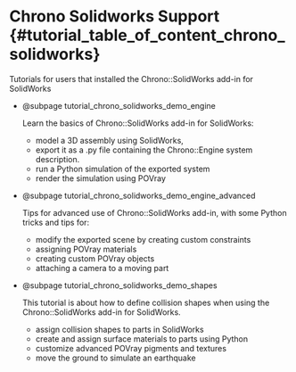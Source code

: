 Chrono Solidworks Support {#tutorial_table_of_content_chrono_solidworks}
==========================

Tutorials for users that installed the Chrono::SolidWorks add-in for SolidWorks


-   @subpage tutorial_chrono_solidworks_demo_engine

    Learn the basics of Chrono::SolidWorks add-in for SolidWorks:

    - model a 3D assembly using SolidWorks,
    - export it as a .py file containing the Chrono::Engine system description.
    - run a Python simulation of the exported system
    - render the simulation using POVray 


-   @subpage tutorial_chrono_solidworks_demo_engine_advanced

    Tips for advanced use of Chrono::SolidWorks add-in, with some Python tricks and tips for:

    - modify the exported scene by creating custom constraints
    - assigning POVray materials
    - creating custom POVray objects
    - attaching a camera to a moving part 


-   @subpage tutorial_chrono_solidworks_demo_shapes
	
    This tutorial is about how to define collision shapes when using the Chrono::SolidWorks add-in for SolidWorks.

    - assign collision shapes to parts in SolidWorks
    - create and assign surface materials to parts using Python
    - customize advanced POVray pigments and textures
    - move the ground to simulate an earthquake 



	

